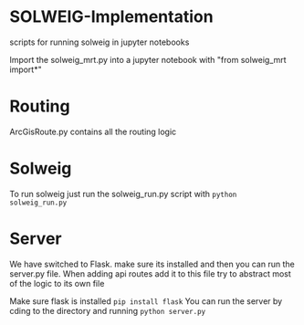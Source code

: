 # SOLWEIG-Implementation
scripts for running solweig in jupyter notebooks

Import the solweig_mrt.py into a jupyter notebook with "from solweig_mrt import*"

# Routing 
ArcGisRoute.py contains all the routing logic

# Solweig
To run solweig just run the solweig_run.py script with `python solweig_run.py`

# Server
We have switched to Flask. make sure its installed and then you can run the server.py file.
When adding api routes add it to this file try to abstract most of the logic to its own file

Make sure flask is installed `pip install flask`
You can run the server by cding to the directory and running `python server.py`